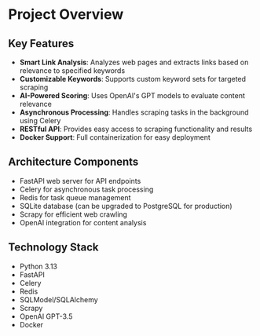 # Project Overview


## Key Features

- **Smart Link Analysis**: Analyzes web pages and extracts links based on relevance to specified keywords
- **Customizable Keywords**: Supports custom keyword sets for targeted scraping
- **AI-Powered Scoring**: Uses OpenAI's GPT models to evaluate content relevance
- **Asynchronous Processing**: Handles scraping tasks in the background using Celery
- **RESTful API**: Provides easy access to scraping functionality and results
- **Docker Support**: Full containerization for easy deployment

## Architecture Components

- FastAPI web server for API endpoints
- Celery for asynchronous task processing
- Redis for task queue management
- SQLite database (can be upgraded to PostgreSQL for production)
- Scrapy for efficient web crawling
- OpenAI integration for content analysis

## Technology Stack

- Python 3.13
- FastAPI
- Celery
- Redis
- SQLModel/SQLAlchemy
- Scrapy
- OpenAI GPT-3.5
- Docker
